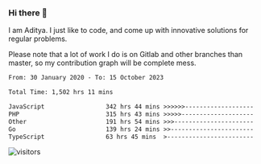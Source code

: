 ### Hi there 👋

I am Aditya. I just like to code, and come up with innovative solutions for regular problems.

Please note that a lot of work I do is on Gitlab and other branches than master, so my contribution graph will be complete mess.

<!--START_SECTION:waka-->

```txt
From: 30 January 2020 - To: 15 October 2023

Total Time: 1,502 hrs 11 mins

JavaScript                 342 hrs 44 mins >>>>>>-------------------   22.82 %
PHP                        315 hrs 43 mins >>>>>--------------------   21.02 %
Other                      191 hrs 54 mins >>>----------------------   12.77 %
Go                         139 hrs 24 mins >>-----------------------   09.28 %
TypeScript                 63 hrs 45 mins  >------------------------   04.24 %
```

<!--END_SECTION:waka-->

![visitors](https://visitor-badge.glitch.me/badge?page_id=BrainBuzzer.visitor-badge&left_color=green&right_color=red)
